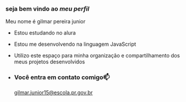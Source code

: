 ### seja bem vindo ao *meu perfil*

Meu nome é gilmar pereira junior

- Estou estudando no alura
- Estou me desenvolvendo na linguagem  JavaScript
- Utilizo este espaço para minha organização e compartilhamento dos meus projetos desenvolvidos

- ### Você entra em contato comigo📫
  gilmar.junior15@escola.pr.gov.br
